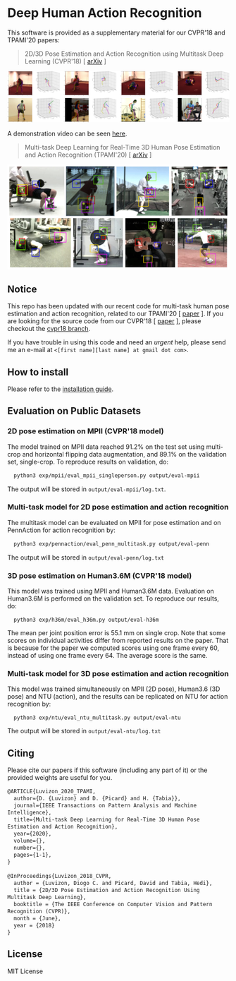 # Deep Human Action Recognition

This software is provided as a supplementary material for our CVPR'18 and TPAMI'20 papers:
> 2D/3D Pose Estimation and Action Recognition using Multitask Deep Learning (CVPR'18) [ [arXiv](https://arxiv.org/pdf/1802.09232.pdf) ]

![Predictions](images/preds.png)

A demonstration video can be seen [here](https://www.youtube.com/watch?v=MNEZACbFA4Y&t=6s).

> Multi-task Deep Learning for Real-Time 3D Human Pose Estimation and Action Recognition (TPAMI'20) [ [arXiv](https://arxiv.org/pdf/1912.08077.pdf) ]

![Predictions](images/tpamifig.jpg)


## Notice

This repo has been updated with our recent code for multi-task human
pose estimation and action recognition, related to our TPAMI'20 [ [paper](https://arxiv.org/pdf/1912.08077.pdf) ]. If you are looking for the source code from our CVPR'18 [ [paper](https://arxiv.org/pdf/1802.09232.pdf) ], please checkout the [cvpr18 branch](https://github.com/dluvizon/deephar/tree/cvpr18).

If you have trouble in using this code and need an _urgent_ help, please send me an e-mail at `<[first name][last name] at gmail dot com>`.


## How to install

Please refer to the [installation guide](INSTALL.md).


## Evaluation on Public Datasets

### 2D pose estimation on MPII (CVPR'18 model)

The model trained on MPII data reached 91.2% on the test set using multi-crop
and horizontal flipping data augmentation, and 89.1% on the validation set,
single-crop.
To reproduce results on validation, do:
```sh
  python3 exp/mpii/eval_mpii_singleperson.py output/eval-mpii
```
The output will be stored in `output/eval-mpii/log.txt`.

### Multi-task model for 2D pose estimation and action recognition

The multitask model can be evaluated on MPII for pose estimation and on PennAction for action recognition by:
```sh
  python3 exp/pennaction/eval_penn_multitask.py output/eval-penn
```
The output will be stored in `output/eval-penn/log.txt`

### 3D pose estimation on Human3.6M (CVPR'18 model)

This model was trained using MPII and Human3.6M data.
Evaluation on Human3.6M is performed on the validation set.
To reproduce our results, do:
```
  python3 exp/h36m/eval_h36m.py output/eval-h36m
```
The mean per joint position error is 55.1 mm on single crop.
Note that some scores on individual activities differ from reported results
on the paper. That is because for the paper we computed scores using one frame
every 60, instead of using one frame every 64. The average score is the same.

### Multi-task model for 3D pose estimation and action recognition

This model was trained simultaneously on MPII (2D pose), Human3.6 (3D pose) and NTU (action), and the results can be replicated on NTU for action recognition by:
```
  python3 exp/ntu/eval_ntu_multitask.py output/eval-ntu
```
The output will be stored in `output/eval-ntu/log.txt`

## Citing

Please cite our papers if this software (including any part of it) or the provided weights are
useful for you.
```
@ARTICLE{Luvizon_2020_TPAMI,
  author={D. {Luvizon} and D. {Picard} and H. {Tabia}},
  journal={IEEE Transactions on Pattern Analysis and Machine Intelligence}, 
  title={Multi-task Deep Learning for Real-Time 3D Human Pose Estimation and Action Recognition}, 
  year={2020},
  volume={},
  number={},
  pages={1-1},
}

@InProceedings{Luvizon_2018_CVPR,
  author = {Luvizon, Diogo C. and Picard, David and Tabia, Hedi},
  title = {2D/3D Pose Estimation and Action Recognition Using Multitask Deep Learning},
  booktitle = {The IEEE Conference on Computer Vision and Pattern Recognition (CVPR)},
  month = {June},
  year = {2018}
}
```

## License

MIT License

  
